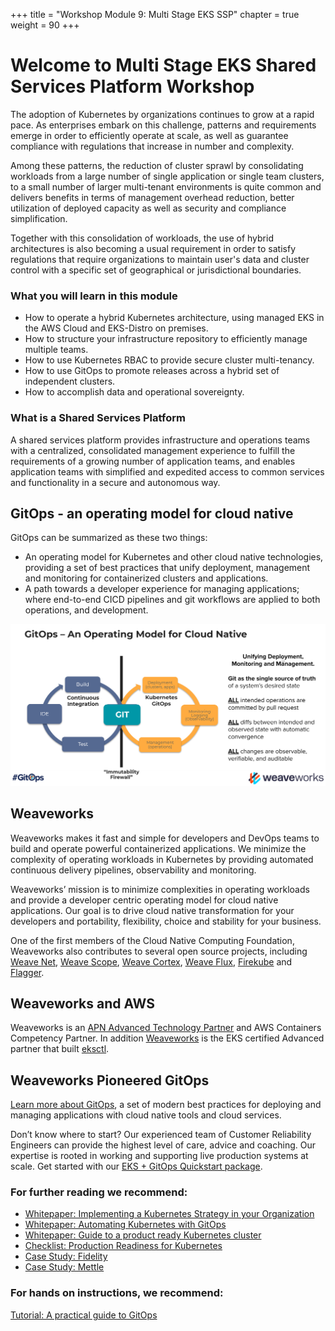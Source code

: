 +++
title = "Workshop Module 9: Multi Stage EKS SSP"
chapter = true
weight = 90
+++

# Welcome to Multi Stage EKS Shared Services Platform Workshop

The adoption of Kubernetes by organizations continues to grow at a rapid pace. As enterprises embark on this challenge,  patterns and requirements emerge in order to efficiently operate at scale, as well as guarantee compliance with regulations that increase in number and complexity.

Among these patterns, the reduction of cluster sprawl by consolidating workloads from a large number of single application or single team clusters, to a small number of larger multi-tenant environments is quite common and delivers benefits in terms of management overhead reduction, better utilization of deployed capacity as well as security and compliance simplification.

Together with this consolidation of workloads, the use of hybrid architectures is also becoming a usual requirement in order to satisfy regulations that require organizations to maintain user's data and cluster control with a specific set of geographical or jurisdictional boundaries.

### What you will learn in this module

* How to operate a hybrid Kubernetes architecture, using managed EKS in the AWS Cloud and EKS-Distro on premises.
* How to structure your infrastructure repository to efficiently manage multiple teams.
* How to use Kubernetes RBAC to provide secure cluster multi-tenancy.
* How to use GitOps to promote releases across a hybrid set of independent clusters.
* How to accomplish data and operational sovereignty.

### What is a Shared Services Platform

A shared services platform provides infrastructure and operations teams with a centralized, consolidated management experience to fulfill the requirements of a growing number of application teams, and enables application teams with simplified and expedited access to common services and functionality in a secure and autonomous way.

## GitOps - an operating model for cloud native

GitOps can be summarized as these two things:
* An operating model for Kubernetes and other cloud native technologies, providing a set of best practices that unify deployment, management and monitoring for containerized clusters and applications.
* A path towards a developer experience for managing applications; where end-to-end CICD pipelines and git workflows are applied to both operations, and development. 


![GitOps Operating Model](/images/workshop02_gitops-operating-model.png)

## Weaveworks 
Weaveworks makes it fast and simple for developers and DevOps teams to build and operate powerful containerized applications. We minimize the complexity of operating workloads in Kubernetes by providing automated continuous delivery pipelines, observability and monitoring. 
 
Weaveworks’ mission is to minimize complexities in operating workloads and provide a developer centric operating model for cloud native applications. Our goal is to drive cloud native transformation for your developers and portability, flexibility, choice and stability for your business.
 
One of the first members of the Cloud Native Computing Foundation, Weaveworks also contributes to several open source projects, including [Weave Net](https://www.weave.works/oss/net/), [Weave Scope](https://www.weave.works/oss/scope/), [Weave Cortex](https://www.weave.works/oss/cortex/), [Weave Flux](https://www.weave.works/oss/flux/), [Firekube](https://www.weave.works/oss/firekube/) and [Flagger](https://www.weave.works/oss/flagger/).

## Weaveworks and AWS
Weaveworks is an [APN Advanced Technology Partner](https://aws.amazon.com/partners/find/partnerdetails/?n=Weaveworks&id=001E000001ImwwVIAR) and AWS Containers Competency Partner. In addition [Weaveworks](https://www.weave.works/) is the EKS certified Advanced partner that built [eksctl](https://eksctl.io/). 
 

## Weaveworks Pioneered GitOps
[Learn more about GitOps](https://www.weave.works/technologies/gitops/), a set of modern best practices for deploying and managing applications with cloud native tools and cloud services.

Don’t know where to start? Our experienced team of Customer Reliability Engineers can provide the highest level of care, advice and coaching. Our expertise is rooted in  working and supporting live production systems at scale. Get started with our [EKS + GitOps Quickstart package](https://www.weave.works/eks-gitops-quickstart/). 

### For further reading we recommend:
* [Whitepaper: Implementing a Kubernetes Strategy in your Organization](https://go.weave.works/implementing-kubernetes-strategy-wp.html)
* [Whitepaper: Automating Kubernetes with GitOps](https://go.weave.works/automating-kubernetes-with-gitops-wp.html)
* [Whitepaper: Guide to a product ready Kubernetes cluster ](https://go.weave.works/WP-Production-Ready.html)
* [Checklist: Production Readiness for Kubernetes ](https://go.weave.works/production-ready-kubernetes-checklist.html)
* [Case Study: Fidelity](https://www.weave.works/blog/gitops-driven-fidelity-fideks)
* [Case Study: Mettle](https://www.weave.works/blog/case-study-mettle-leverages-gitops-for-self-service-developer-platform)

### For hands on instructions, we recommend:
[Tutorial: A practical guide to GitOps ](https://go.weave.works/gitops-ebook.html)
